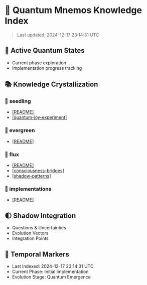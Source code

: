 # 🌟 Quantum Mnemos Knowledge Index

> Last updated: 2024-12-17 23:14:31 UTC

## 🎯 Active Quantum States
- Current phase exploration
- Implementation progress tracking

## 📚 Knowledge Crystallization


### 🌱 seedling

- [[README]](./seedling/README.md)
- [[quantum-joy-experiment]](./seedling/quantum-joy-experiment.md)

### 🌲 evergreen

- [[README]](./evergreen/README.md)

### 🌊 flux

- [[README]](./flux/README.md)
- [[consciousness-bridges]](./flux/consciousness-bridges.md)
- [[shadow-patterns]](./flux/shadow-patterns.md)

### 📱 implementations

- [[README]](./implementations/README.md)

## 🌓 Shadow Integration
- Questions & Uncertainties
- Evolution Vectors
- Integration Points

## 🔄 Temporal Markers
- Last Indexed: 2024-12-17 23:14:31 UTC
- Current Phase: Initial Implementation
- Evolution Stage: Quantum Emergence